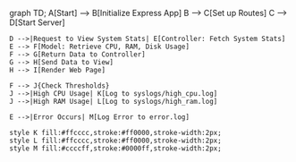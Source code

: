 graph TD;
    A[Start] --> B[Initialize Express App]
    B --> C[Set up Routes]
    C --> D[Start Server]

    D -->|Request to View System Stats| E[Controller: Fetch System Stats]
    E --> F[Model: Retrieve CPU, RAM, Disk Usage]
    F --> G[Return Data to Controller]
    G --> H[Send Data to View]
    H --> I[Render Web Page]

    F --> J{Check Thresholds}
    J -->|High CPU Usage| K[Log to syslogs/high_cpu.log]
    J -->|High RAM Usage| L[Log to syslogs/high_ram.log]
    
    E -->|Error Occurs| M[Log Error to error.log]

    style K fill:#ffcccc,stroke:#ff0000,stroke-width:2px;
    style L fill:#ffcccc,stroke:#ff0000,stroke-width:2px;
    style M fill:#ccccff,stroke:#0000ff,stroke-width:2px;
